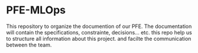# PFE-MLOps
This repository to organize the documention of our PFE. The documentation will contain the specifications, constrainte, decisions... etc.
this repo help us to structure all information about this project.  and facilte the communication between the team.
